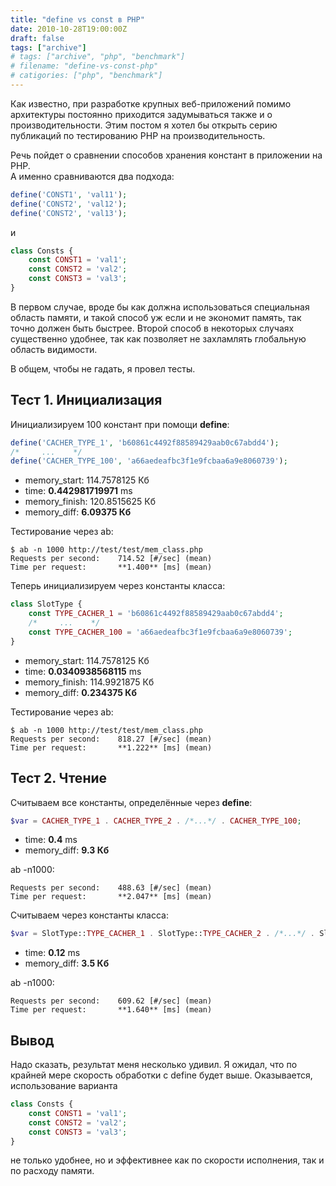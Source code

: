 ```yaml
---
title: "define vs const в PHP"
date: 2010-10-28T19:00:00Z
draft: false
tags: ["archive"]
# tags: ["archive", "php", "benchmark"]
# filename: "define-vs-const-php"
# catigories: ["php", "benchmark"]
---
```


Как известно, при разработке крупных веб-приложений помимо архитектуры постоянно приходится задумываться также и о производительности. Этим постом я хотел бы открыть серию публикаций по тестированию PHP на производительность.

Речь пойдет о сравнении способов хранения констант в приложении на PHP.  
А именно сравниваются два подхода:

```php
define('CONST1', 'val11');
define('CONST2', 'val12');
define('CONST2', 'val13');
```

и

```php
class Consts {
    const CONST1 = 'val1';
    const CONST2 = 'val2';
    const CONST3 = 'val3';
}
```

В первом случае, вроде бы как должна использоваться специальная область памяти, и такой способ уж если и не экономит память, так точно должен быть быстрее. Второй способ в некоторых случаях существенно удобнее, так как позволяет не захламлять глобальную область видимости.

В общем, чтобы не гадать, я провел тесты.

## Тест 1. Инициализация

Инициализируем 100 констант при помощи **define**:

```php
define('CACHER_TYPE_1', 'b60861c4492f88589429aab0c67abdd4');
/*     ...    */
define('CACHER_TYPE_100', 'a66aedeafbc3f1e9fcbaa6a9e8060739');
```

- memory_start: 114.7578125 Кб
- time: **0.442981719971** ms
- memory_finish: 120.8515625 Кб
- memory_diff: **6.09375 Кб**

Тестирование через ab:

```
$ ab -n 1000 http://test/test/mem_class.php
Requests per second:    714.52 [#/sec] (mean)
Time per request:       **1.400** [ms] (mean)
```

Теперь инициализируем через константы класса:

```php
class SlotType {
    const TYPE_CACHER_1 = 'b60861c4492f88589429aab0c67abdd4';
    /*     ...    */
    const TYPE_CACHER_100 = 'a66aedeafbc3f1e9fcbaa6a9e8060739';
}
```

- memory_start: 114.7578125 Кб
- time: **0.0340938568115** ms
- memory_finish: 114.9921875 Кб
- memory_diff: **0.234375 Кб**

Тестирование через ab:

```
$ ab -n 1000 http://test/test/mem_class.php
Requests per second:    818.27 [#/sec] (mean)
Time per request:       **1.222** [ms] (mean)
```

## Тест 2. Чтение

Считываем все константы, определённые через **define**:

```php
$var = CACHER_TYPE_1 . CACHER_TYPE_2 . /*...*/ . CACHER_TYPE_100;
```

- time: **0.4** ms
- memory_diff: **9.3 Кб**

ab -n1000:

```
Requests per second:    488.63 [#/sec] (mean)
Time per request:       **2.047** [ms] (mean)
```

Считываем через константы класса:

```php
$var = SlotType::TYPE_CACHER_1 . SlotType::TYPE_CACHER_2 . /*...*/ . SlotType::TYPE_CACHER_100;
```

- time: **0.12** ms
- memory_diff: **3.5 Кб**

ab -n1000:

```
Requests per second:    609.62 [#/sec] (mean)
Time per request:       **1.640** [ms] (mean)
```

## Вывод

Надо сказать, результат меня несколько удивил. Я ожидал, что по крайней мере скорость обработки с define будет выше. Оказывается, использование варианта

```php
class Consts {
    const CONST1 = 'val1';
    const CONST2 = 'val2';
    const CONST3 = 'val3';
}
```

не только удобнее, но и эффективнее как по скорости исполнения, так и по расходу памяти.

